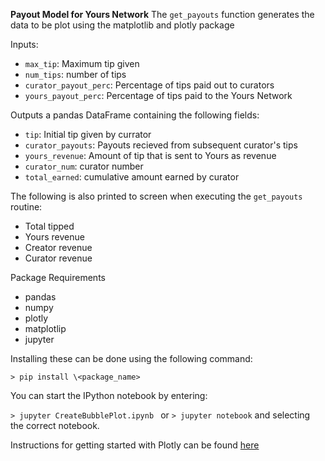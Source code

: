 **Payout Model for Yours Network**
The `get_payouts` function generates the data to be plot using the matplotlib and plotly package

Inputs:
- `max_tip`: Maximum tip given
- `num_tips`: number of tips
- `curator_payout_perc`: Percentage of tips paid out to curators
- `yours_payout_perc`: Percentage of tips paid to the Yours Network

Outputs a pandas DataFrame containing the following fields:
- `tip`: Initial tip given by currator
- `curator_payouts`: Payouts recieved from subsequent curator's tips
- `yours_revenue`: Amount of tip that is sent to Yours as revenue
- `curator_num`: curator number
- `total_earned`: cumulative amount earned by curator

The following is also printed to screen when executing the `get_payouts` routine:
- Total tipped
- Yours revenue
- Creator revenue
- Curator revenue

Package Requirements
- pandas
- numpy
- plotly
- matplotlip
- jupyter

Installing these can be done using the following command:

`> pip install \<package_name>`

You can start the IPython notebook by entering:

`> jupyter CreateBubblePlot.ipynb ` or `> jupyter notebook` and selecting the correct notebook. 

Instructions for getting started with Plotly can be found [here](https://plot.ly/python/getting-started/)
